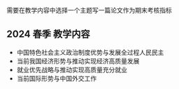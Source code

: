 需要在教学内容中选择一个主题写一篇论文作为期末考核指标

## 2024 春季 教学内容
- 中国特色社会主义政治制度优势与发展全过程人民民主  
- 当前我国经济形势与推动实现经济高质量发展  
- 就业优先战略与推动实现高质量充分就业  
- 当前国际形势与中国外交工作  